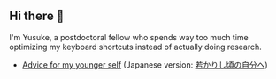## Hi there 👋

I'm Yusuke, a postdoctoral fellow who spends way too much time optimizing my keyboard shortcuts instead of actually doing research.

- [Advice for my younger self](./docs/advice-for-my-younger-myself-en.pdf) (Japanese version: [若かりし頃の自分へ](./docs/advice-for-my-younger-myself-ja.pdf))

